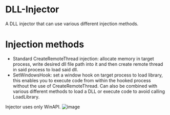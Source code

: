 # DLL-Injector
A DLL injector that can use various different injection methods.

# Injection methods
- Standard CreateRemoteThread injection: allocate memory in target process, write desired dll file path into it and then create remote thread in said process to load said dll. 
- SetWindowsHook: set a window hook on target process to load library, this enables you to execute code from within the hooked process without the use of CreateRemoteThread. Can also be combined with various different methods to load a DLL or execute code to avoid calling LoadLibrary.

Injector uses only WinAPI.
![image](https://github.com/Hampton33/C-DLL-INJECTOR/assets/145158981/f8da4797-d460-49aa-a513-13937c097cbd)
